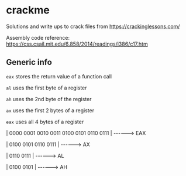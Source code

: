 # crackme

Solutions and write ups to crack files from https://crackinglessons.com/

Assembly code reference: https://css.csail.mit.edu/6.858/2014/readings/i386/c17.htm

Generic info
---

`eax` stores the return value of a function call

`al` uses the first byte of a register

`ah` uses the 2nd byte of the register

`ax` uses the first 2 bytes of a register

`eax` uses all 4 bytes of a register

| 0000 0001 0010 0011 0100 0101 0110 0111 | ------> EAX

|                     0100 0101 0110 0111 | ------> AX

|                               0110 0111 | ------> AL

|                     0100 0101           | ------> AH
